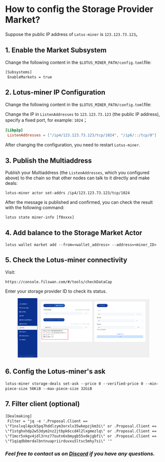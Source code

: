 # How to config the Storage Provider Market?

Suppose the public IP address of `Lotus-miner` is `123.123.73.123`。

## 1. Enable the Market Subsystem

Change the following content in the `$LOTUS_MINER_PATH/config.toml`file:

```
[Subsystems]
 EnableMarkets = true
```

## 2. Lotus-miner IP Configuration

Change the following content in the `$LOTUS_MINER_PATH/config.toml`file:

Change the IP in `ListenAddresses` to `123.123.73.123` (the public IP address), specify a fixed port, for example: `1024`；

```toml
[Libp2p]
 ListenAddresses = ["/ip4/123.123.73.123/tcp/1024", "/ip6/::/tcp/0"]
```

After changing the configuration, you need to restart `Lotus-miner`.

## 3. Publish the Multiaddress

Publish your Multiaddress (the `ListenAddresses`, which you configured above) to the chain so that other nodes can talk to it directly and make deals:

```
lotus-miner actor set-addrs /ip4/123.123.73.123/tcp/1024
```

After the message is published and confirmed, you can check the result with the following command:

```
lotus state miner-info [f0xxxx]
```

## 4. Add balance to the Storage Market Actor

```
lotus wallet market add --from=<wallet_address> --address=<miner_ID>
```

## 5. Check the Lotus-miner connectivity

Visit:

```
https://console.filswan.com/#/tools/checkDataCap
```

Enter your storage provider ID to check its status.

<figure><img src="../../.gitbook/assets/image (6).png" alt=""><figcaption></figcaption></figure>

## 6. Config the Lotus-miner's ask

```
lotus-miner storage-deals set-ask --price 0 --verified-price 0 --min-piece-size 56KiB --max-piece-size 32GiB
```

## 7. Filter client (optional)

```
[Dealmaking]
 Filter = "jq -e '.Proposal.Client == \"f1nslxql4pck5pq7hddlzym3orxlx35wkepzjkm3i\" or .Proposal.Client == \"f1stghxhdp2w53dym2nz2jtbpk6ccd4l2lxgmezlq\" or .Proposal.Client == \"f1mcr5xkgv4jdl3rnz77outn6xbmygb55vdejgbfi\" or .Proposal.Client == \"f1qiqdbbmrdalbntnuapriirduvxu5ltsc5mhy7si\" '"
```

### &#x20;              _**Feel free to contact us on**_ [_**Discord**_](https://filswan.com/discord) _**if you have any questions.**_
